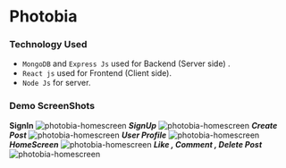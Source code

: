 # Photobia
### Technology Used
- `MongoDB` and `Express Js` used for Backend (Server side) . 
- `React js` used for Frontend (Client side).
- `Node Js` for server.
### Demo ScreenShots
**SignIn**
![photobia-homescreen](https://imgur.com/T4O59mg.png)
***SignUp***
![photobia-homescreen](https://imgur.com/5RIK6R9.png)
***Create Post***
![photobia-homescreen](https://imgur.com/r8Pku6D.png)
***User Profile***
![photobia-homescreen](https://imgur.com/uNcR4cr.png)
***HomeScreen***
![photobia-homescreen](https://i.imgur.com/s6jzCUj.png)
***Like , Comment , Delete Post***
![photobia-homescreen](https://imgur.com/xg1cxAr.png)
